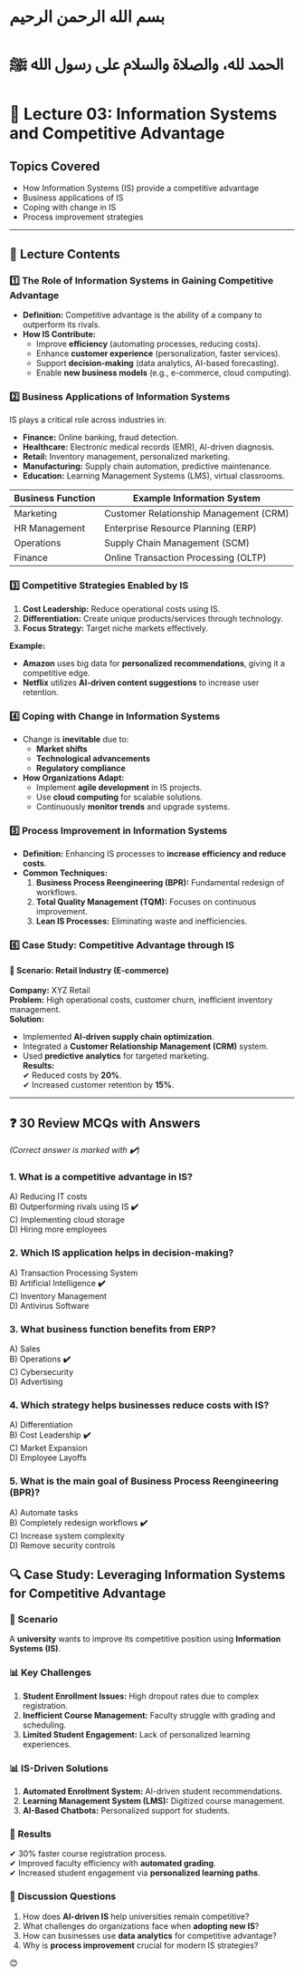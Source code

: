 # بسم الله الرحمن الرحيم
# الحمد لله، والصلاة والسلام على رسول الله ﷺ

# 📘 Lecture 03: Information Systems and Competitive Advantage

## **Topics Covered**
- How Information Systems (IS) provide a competitive advantage  
- Business applications of IS  
- Coping with change in IS  
- Process improvement strategies  

---

## **📖 Lecture Contents**

### **1️⃣ The Role of Information Systems in Gaining Competitive Advantage**
- **Definition:** Competitive advantage is the ability of a company to outperform its rivals.
- **How IS Contribute:**
  - Improve **efficiency** (automating processes, reducing costs).
  - Enhance **customer experience** (personalization, faster services).
  - Support **decision-making** (data analytics, AI-based forecasting).
  - Enable **new business models** (e.g., e-commerce, cloud computing).

### **2️⃣ Business Applications of Information Systems**
IS plays a critical role across industries in:
- **Finance:** Online banking, fraud detection.
- **Healthcare:** Electronic medical records (EMR), AI-driven diagnosis.
- **Retail:** Inventory management, personalized marketing.
- **Manufacturing:** Supply chain automation, predictive maintenance.
- **Education:** Learning Management Systems (LMS), virtual classrooms.

| Business Function | Example Information System |
|------------------|--------------------------|
| Marketing | Customer Relationship Management (CRM) |
| HR Management | Enterprise Resource Planning (ERP) |
| Operations | Supply Chain Management (SCM) |
| Finance | Online Transaction Processing (OLTP) |

### **3️⃣ Competitive Strategies Enabled by IS**
1. **Cost Leadership:** Reduce operational costs using IS.
2. **Differentiation:** Create unique products/services through technology.
3. **Focus Strategy:** Target niche markets effectively.

**Example:**  
- **Amazon** uses big data for **personalized recommendations**, giving it a competitive edge.
- **Netflix** utilizes **AI-driven content suggestions** to increase user retention.

### **4️⃣ Coping with Change in Information Systems**
- Change is **inevitable** due to:
  - **Market shifts**
  - **Technological advancements**
  - **Regulatory compliance**
- **How Organizations Adapt:**
  - Implement **agile development** in IS projects.
  - Use **cloud computing** for scalable solutions.
  - Continuously **monitor trends** and upgrade systems.

### **5️⃣ Process Improvement in Information Systems**
- **Definition:** Enhancing IS processes to **increase efficiency and reduce costs**.
- **Common Techniques:**
  1. **Business Process Reengineering (BPR):** Fundamental redesign of workflows.
  2. **Total Quality Management (TQM):** Focuses on continuous improvement.
  3. **Lean IS Processes:** Eliminating waste and inefficiencies.

### **6️⃣ Case Study: Competitive Advantage through IS**
#### **📌 Scenario: Retail Industry (E-commerce)**
**Company:** XYZ Retail  
**Problem:** High operational costs, customer churn, inefficient inventory management.  
**Solution:**  
- Implemented **AI-driven supply chain optimization**.
- Integrated a **Customer Relationship Management (CRM)** system.
- Used **predictive analytics** for targeted marketing.  
**Results:**  
✔ Reduced costs by **20%**.  
✔ Increased customer retention by **15%**.  

---

## **❓ 30 Review MCQs with Answers**
_(Correct answer is marked with **✔️**)_

### **1. What is a competitive advantage in IS?**
A) Reducing IT costs  
B) Outperforming rivals using IS **✔️**  
C) Implementing cloud storage  
D) Hiring more employees  

### **2. Which IS application helps in decision-making?**
A) Transaction Processing System  
B) Artificial Intelligence **✔️**  
C) Inventory Management  
D) Antivirus Software  

### **3. What business function benefits from ERP?**
A) Sales  
B) Operations **✔️**  
C) Cybersecurity  
D) Advertising  

### **4. Which strategy helps businesses reduce costs with IS?**
A) Differentiation  
B) Cost Leadership **✔️**  
C) Market Expansion  
D) Employee Layoffs  

### **5. What is the main goal of Business Process Reengineering (BPR)?**
A) Automate tasks  
B) Completely redesign workflows **✔️**  
C) Increase system complexity  
D) Remove security controls  

## **🔍 Case Study: Leveraging Information Systems for Competitive Advantage**

### **📌 Scenario**
A **university** wants to improve its competitive position using **Information Systems (IS)**.

### **📊 Key Challenges**
1. **Student Enrollment Issues:** High dropout rates due to complex registration.
2. **Inefficient Course Management:** Faculty struggle with grading and scheduling.
3. **Limited Student Engagement:** Lack of personalized learning experiences.

### **📊 IS-Driven Solutions**
1. **Automated Enrollment System:** AI-driven student recommendations.
2. **Learning Management System (LMS):** Digitized course management.
3. **AI-Based Chatbots:** Personalized support for students.

### **📌 Results**
✔ 30% faster course registration process.  
✔ Improved faculty efficiency with **automated grading**.  
✔ Increased student engagement via **personalized learning paths**.  

### **📌 Discussion Questions**
1. How does **AI-driven IS** help universities remain competitive?  
2. What challenges do organizations face when **adopting new IS**?  
3. How can businesses use **data analytics** for competitive advantage?  
4. Why is **process improvement** crucial for modern IS strategies?  

😊
